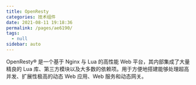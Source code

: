 ```yaml
---
title: OpenResty
categories: 技术组件
date: 2021-08-11 19:18:36
permalink: /pages/ae6190/
tags: 
  - null
sidebar: auto
---
```

OpenResty® 是一个基于 Nginx 与 Lua 的高性能 Web 平台，其内部集成了大量精良的 Lua 库、第三方模块以及大多数的依赖项。用于方便地搭建能够处理超高并发、扩展性极高的动态 Web 应用、Web 服务和动态网关。